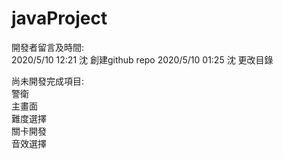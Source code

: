 # javaProject
開發者留言及時間:\
2020/5/10 12:21 沈 創建github repo
2020/5/10 01:25 沈 更改目錄

尚未開發完成項目:\
  警衛\
  主畫面\
  難度選擇\
  關卡開發\
  音效選擇
